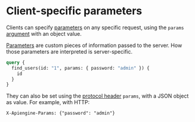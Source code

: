 # Client-specific parameters

Clients can specify [parameters](../server/usage/functions.md#parameters) on any
specific request, using the `params` [argument](client/syntax/rpc.md#rpc) with
an object value.

[Parameters](../server/usage/functions.md#parameters) are custom pieces of information
passed to the server. How those parameters are interpreted is server-specific.

```graphql
query {
  find_users(id: "1", params: { password: "admin" }) {
    id
  }
}
```

They can also be set using the
[protocol header](server/protocols/protocols.md#request) `params`, with a JSON object
as value. For example, with HTTP:

```HTTP
X-Apiengine-Params: {"password": "admin"}
```
